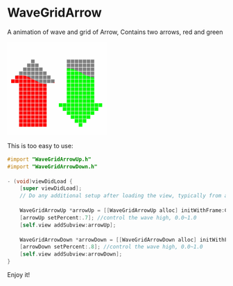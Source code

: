 # WaveGridArrow
A animation of wave and grid of Arrow, Contains two arrows, red and green

![image](https://github.com/yebanhuakai/WaveGridArrow/blob/master/WaveGridArrow.gif)

This is too easy to use:

```objectivec
#import "WaveGridArrowUp.h"
#import "WaveGridArrowDown.h"

- (void)viewDidLoad {
    [super viewDidLoad];
    // Do any additional setup after loading the view, typically from a nib.
    
    WaveGridArrowUp *arrowUp = [[WaveGridArrowUp alloc] initWithFrame:CGRectMake(10, 140, 100, 200)];
    [arrowUp setPercent:.7]; //control the wave high, 0.0~1.0
    [self.view addSubview:arrowUp];
    
    WaveGridArrowDown *arrowDown = [[WaveGridArrowDown alloc] initWithFrame:CGRectMake(120, 140, 100, 200)];
    [arrowDown setPercent:.8]; //control the wave high, 0.0~1.0
    [self.view addSubview:arrowDown];
}
```

Enjoy it!
